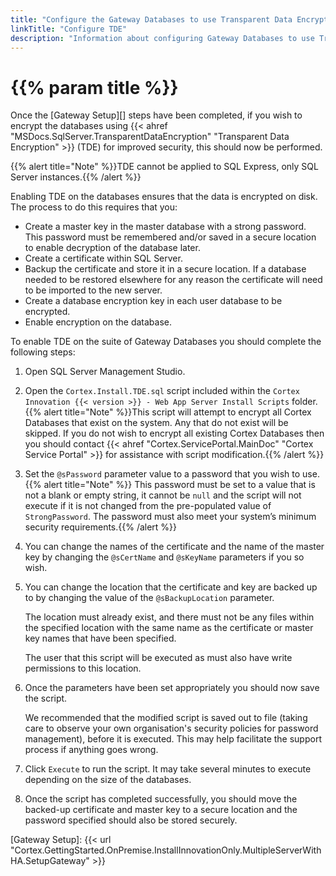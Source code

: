 ```yaml
---
title: "Configure the Gateway Databases to use Transparent Data Encryption"
linkTitle: "Configure TDE"
description: "Information about configuring Gateway Databases to use Transparent Data Encryption."
---
```


# {{% param title %}}

Once the [Gateway Setup][] steps have been completed, if you wish to encrypt the databases using {{< ahref "MSDocs.SqlServer.TransparentDataEncryption" "Transparent Data Encryption" >}} (TDE) for improved security, this should now be performed.

{{% alert title="Note" %}}TDE cannot be applied to SQL Express, only SQL Server instances.{{% /alert %}}

Enabling TDE on the databases ensures that the data is encrypted on disk. The process to do this requires that you:

* Create a master key in the master database with a strong password. This password must be remembered and/or saved in a secure location to enable decryption of the database later.
* Create a certificate within SQL Server.
* Backup the certificate and store it in a secure location. If a database needed to be restored elsewhere for any reason the certificate will need to be imported to the new server.
* Create a database encryption key in each user database to be encrypted.
* Enable encryption on the database.

To enable TDE on the suite of Gateway Databases you should complete the following steps:

1. Open SQL Server Management Studio.
2. Open the `Cortex.Install.TDE.sql` script included within the `Cortex Innovation {{< version >}} - Web App Server Install Scripts` folder.
{{% alert title="Note" %}}This script will attempt to encrypt all Cortex Databases that exist on the system. Any that do not exist will be skipped. If you do not wish to encrypt all existing Cortex Databases then you should contact {{< ahref "Cortex.ServicePortal.MainDoc" "Cortex Service Portal" >}} for assistance with script modification.{{% /alert %}}
3. Set the `@sPassword` parameter value to a password that you wish to use. {{% alert title="Note" %}} This password must be set to a value that is not a blank or empty string, it cannot be `null` and the script will not execute if it is not changed from the pre-populated value of `StrongPassword`. The password must also meet your system’s minimum security requirements.{{% /alert %}}
4. You can change the names of the certificate and the name of the master key by changing the `@sCertName` and `@sKeyName` parameters if you so wish.
5. You can change the location that the certificate and key are backed up to by changing the value of the `@sBackupLocation` parameter.

    The location must already exist, and there must not be any files within the specified location with the same name as the certificate or master key names that have been specified.

    The user that this script will be executed as must also have write permissions to this location.
6. Once the parameters have been set appropriately you should now save the script.

    We recommended that the modified script is saved out to file (taking care to observe your own organisation's security policies for password management), before it is executed. This may help facilitate the support process if anything goes wrong.
7. Click `Execute` to run the script. It may take several minutes to execute depending on the size of the databases.
8. Once the script has completed successfully, you should move the backed-up certificate and master key to a secure location and the password specified should also be stored securely.

[Gateway Setup]: {{< url "Cortex.GettingStarted.OnPremise.InstallInnovationOnly.MultipleServerWithHA.SetupGateway" >}}
